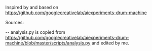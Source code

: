 Inspired by and based on https://github.com/googlecreativelab/aiexperiments-drum-machine

Sources:

-- analysis.py is copied from https://github.com/googlecreativelab/aiexperiments-drum-machine/blob/master/scripts/analysis.py and edited by me.
